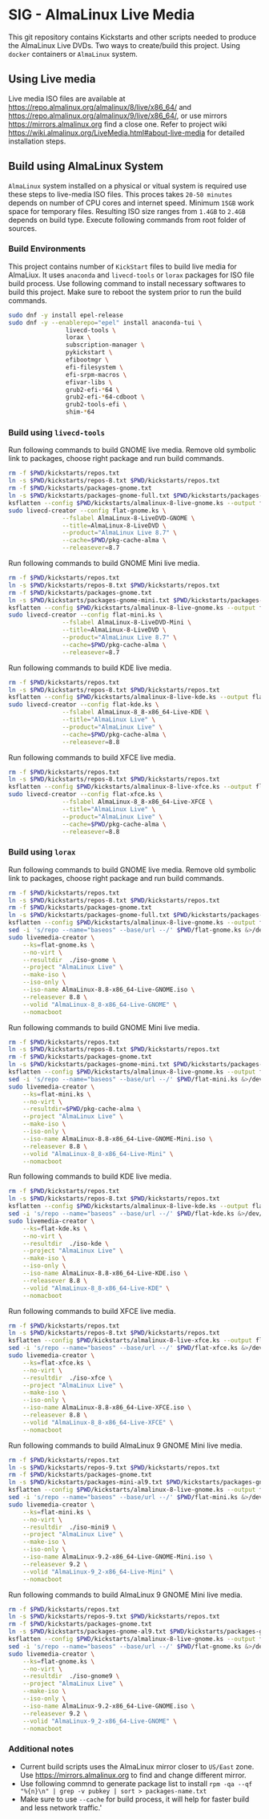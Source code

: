 # SIG - AlmaLinux Live Media

This git repository contains Kickstarts and other scripts needed to produce the AlmaLinux Live DVDs. Two ways to create/build this project. Using `docker` containers or `AlmaLinux` system.

## Using Live media

Live media ISO files are available at https://repo.almalinux.org/almalinux/8/live/x86_64/ and https://repo.almalinux.org/almalinux/9/live/x86_64/, or use mirrors https://mirrors.almalinux.org find a close one. Refer to project wiki https://wiki.almalinux.org/LiveMedia.html#about-live-media for detailed installation steps.

## Build using AlmaLinux System

`AlmaLinux` system installed on a physical or vitual system is required use these steps to live-media ISO files. This proces takes `20-50 minutes` depends on number of CPU cores and internet speed. Minimum `15GB` work space for temporary files. Resulting ISO size ranges from `1.4GB` to `2.4GB` depends on build type. Execute following commands from root folder of sources.


### Build Environments

This project contains number of `KickStart` files to build live media for AlmaLiux. It uses `anaconda` and `livecd-tools` or `lorax` packages for ISO file build process. Use following command to install necessary softwares to build this project. Make sure to reboot the system prior to run the build commands.

```sh
sudo dnf -y install epel-release
sudo dnf -y --enablerepo="epel" install anaconda-tui \
                livecd-tools \
                lorax \
                subscription-manager \
                pykickstart \
                efibootmgr \
                efi-filesystem \
                efi-srpm-macros \
                efivar-libs \
                grub2-efi-*64 \
                grub2-efi-*64-cdboot \
                grub2-tools-efi \
                shim-*64
```

### Build using `livecd-tools`

Run following commands to build GNOME live media. Remove old symbolic link to packages, choose right package and run build commands.

```sh
rm -f $PWD/kickstarts/repos.txt
ln -s $PWD/kickstarts/repos-8.txt $PWD/kickstarts/repos.txt
rm -f $PWD/kickstarts/packages-gnome.txt
ln -s $PWD/kickstarts/packages-gnome-full.txt $PWD/kickstarts/packages-gnome.txt
ksflatten --config $PWD/kickstarts/almalinux-8-live-gnome.ks --output flat-gnome.ks
sudo livecd-creator --config flat-gnome.ks \
               --fslabel AlmaLinux-8-LiveDVD-GNOME \
               --title=AlmaLinux-8-LiveDVD \
               --product="AlmaLinux Live 8.7" \
               --cache=$PWD/pkg-cache-alma \
               --releasever=8.7
```

Run following commands to build GNOME Mini live media.

```sh
rm -f $PWD/kickstarts/repos.txt
ln -s $PWD/kickstarts/repos-8.txt $PWD/kickstarts/repos.txt
rm -f $PWD/kickstarts/packages-gnome.txt
ln -s $PWD/kickstarts/packages-gnome-mini.txt $PWD/kickstarts/packages-gnome.txt
ksflatten --config $PWD/kickstarts/almalinux-8-live-gnome.ks --output flat-mini.ks
sudo livecd-creator --config flat-mini.ks \
               --fslabel AlmaLinux-8-LiveDVD-Mini \
               --title=AlmaLinux-8-LiveDVD \
               --product="AlmaLinux Live 8.7" \
               --cache=$PWD/pkg-cache-alma \
               --releasever=8.7
```

Run following commands to build KDE live media.

```sh
rm -f $PWD/kickstarts/repos.txt
ln -s $PWD/kickstarts/repos-8.txt $PWD/kickstarts/repos.txt
ksflatten --config $PWD/kickstarts/almalinux-8-live-kde.ks --output flat-kde.ks
sudo livecd-creator --config flat-kde.ks \
               --fslabel AlmaLinux-8_8-x86_64-Live-KDE \
               --title="AlmaLinux Live" \
               --product="AlmaLinux Live" \
               --cache=$PWD/pkg-cache-alma \
               --releasever=8.8
```

Run following commands to build XFCE live media.

```sh
rm -f $PWD/kickstarts/repos.txt
ln -s $PWD/kickstarts/repos-8.txt $PWD/kickstarts/repos.txt
ksflatten --config $PWD/kickstarts/almalinux-8-live-xfce.ks --output flat-xfce.ks
sudo livecd-creator --config flat-xfce.ks \
               --fslabel AlmaLinux-8_8-x86_64-Live-XFCE \
               --title="AlmaLinux Live" \
               --product="AlmaLinux Live" \
               --cache=$PWD/pkg-cache-alma \
               --releasever=8.8
```


### Build using `lorax`

Run following commands to build GNOME live media. Remove old symbolic link to packages, choose right package and run build commands.

```sh
rm -f $PWD/kickstarts/repos.txt
ln -s $PWD/kickstarts/repos-8.txt $PWD/kickstarts/repos.txt
rm -f $PWD/kickstarts/packages-gnome.txt
ln -s $PWD/kickstarts/packages-gnome-full.txt $PWD/kickstarts/packages-gnome.txt
ksflatten --config $PWD/kickstarts/almalinux-8-live-gnome.ks --output flat-gnome.ks
sed -i 's/repo --name="baseos" --base/url --/' $PWD/flat-gnome.ks &>/dev/null
sudo livemedia-creator \
    --ks=flat-gnome.ks \
    --no-virt \
    --resultdir  ./iso-gnome \
    --project "AlmaLinux Live" \
    --make-iso \
    --iso-only \
    --iso-name AlmaLinux-8.8-x86_64-Live-GNOME.iso \
    --releasever 8.8 \
    --volid "AlmaLinux-8_8-x86_64-Live-GNOME" \
    --nomacboot
```

Run following commands to build GNOME Mini live media.

```sh
rm -f $PWD/kickstarts/repos.txt
ln -s $PWD/kickstarts/repos-8.txt $PWD/kickstarts/repos.txt
rm -f $PWD/kickstarts/packages-gnome.txt
ln -s $PWD/kickstarts/packages-gnome-mini.txt $PWD/kickstarts/packages-gnome.txt
ksflatten --config $PWD/kickstarts/almalinux-8-live-gnome.ks --output flat-mini.ks
sed -i 's/repo --name="baseos" --base/url --/' $PWD/flat-mini.ks &>/dev/null
sudo livemedia-creator \
    --ks=flat-mini.ks \
    --no-virt \
    --resultdir=$PWD/pkg-cache-alma \
    --project "AlmaLinux Live" \
    --make-iso \
    --iso-only \
    --iso-name AlmaLinux-8.8-x86_64-Live-GNOME-Mini.iso \
    --releasever 8.8 \
    --volid "AlmaLinux-8_8-x86_64-Live-Mini" \
    --nomacboot
```

Run following commands to build KDE live media.

```sh
rm -f $PWD/kickstarts/repos.txt
ln -s $PWD/kickstarts/repos-8.txt $PWD/kickstarts/repos.txt
ksflatten --config $PWD/kickstarts/almalinux-8-live-kde.ks --output flat-kde.ks
sed -i 's/repo --name="baseos" --base/url --/' $PWD/flat-kde.ks &>/dev/null
sudo livemedia-creator \
    --ks=flat-kde.ks \
    --no-virt \
    --resultdir  ./iso-kde \
    --project "AlmaLinux Live" \
    --make-iso \
    --iso-only \
    --iso-name AlmaLinux-8.8-x86_64-Live-KDE.iso \
    --releasever 8.8 \
    --volid "AlmaLinux-8_8-x86_64-Live-KDE" \
    --nomacboot
```

Run following commands to build XFCE live media.

```sh
rm -f $PWD/kickstarts/repos.txt
ln -s $PWD/kickstarts/repos-8.txt $PWD/kickstarts/repos.txt
ksflatten --config $PWD/kickstarts/almalinux-8-live-xfce.ks --output flat-xfce.ks
sed -i 's/repo --name="baseos" --base/url --/' $PWD/flat-xfce.ks &>/dev/null
sudo livemedia-creator \
    --ks=flat-xfce.ks \
    --no-virt \
    --resultdir  ./iso-xfce \
    --project "AlmaLinux Live" \
    --make-iso \
    --iso-only \
    --iso-name AlmaLinux-8.8-x86_64-Live-XFCE.iso \
    --releasever 8.8 \
    --volid "AlmaLinux-8_8-x86_64-Live-XFCE" \
    --nomacboot
```

Run following commands to build AlmaLinux 9 GNOME Mini live media.

```sh
rm -f $PWD/kickstarts/repos.txt
ln -s $PWD/kickstarts/repos-9.txt $PWD/kickstarts/repos.txt
rm -f $PWD/kickstarts/packages-gnome.txt
ln -s $PWD/kickstarts/packages-mini-al9.txt $PWD/kickstarts/packages-gnome.txt
ksflatten --config $PWD/kickstarts/almalinux-8-live-gnome.ks --output flat-mini.ks
sed -i 's/repo --name="baseos" --base/url --/' $PWD/flat-mini.ks &>/dev/null
sudo livemedia-creator \
    --ks=flat-mini.ks \
    --no-virt \
    --resultdir  ./iso-mini9 \
    --project "AlmaLinux Live" \
    --make-iso \
    --iso-only \
    --iso-name AlmaLinux-9.2-x86_64-Live-GNOME-Mini.iso \
    --releasever 9.2 \
    --volid "AlmaLinux-9_2-x86_64-Live-Mini" \
    --nomacboot
```

Run following commands to build AlmaLinux 9 GNOME Mini live media.

```sh
rm -f $PWD/kickstarts/repos.txt
ln -s $PWD/kickstarts/repos-9.txt $PWD/kickstarts/repos.txt
rm -f $PWD/kickstarts/packages-gnome.txt
ln -s $PWD/kickstarts/packages-gnome-al9.txt $PWD/kickstarts/packages-gnome.txt
ksflatten --config $PWD/kickstarts/almalinux-8-live-gnome.ks --output flat-gnome.ks
sed -i 's/repo --name="baseos" --base/url --/' $PWD/flat-gnome.ks &>/dev/null
sudo livemedia-creator \
    --ks=flat-gnome.ks \
    --no-virt \
    --resultdir  ./iso-gnome9 \
    --project "AlmaLinux Live" \
    --make-iso \
    --iso-only \
    --iso-name AlmaLinux-9.2-x86_64-Live-GNOME.iso \
    --releasever 9.2 \
    --volid "AlmaLinux-9_2-x86_64-Live-GNOME" \
    --nomacboot
```

### Additional notes

* Current build scripts uses the AlmaLinux mirror closer to `US/East` zone. Use https://mirrors.almalinux.org to find and change different mirror.
* Use following commnd to generate package list to install `rpm -qa --qf "%{n}\n" | grep -v pubkey | sort > packages-name.txt`
* Make sure to use `--cache` for build process, it will help for faster build and less network traffic.'
